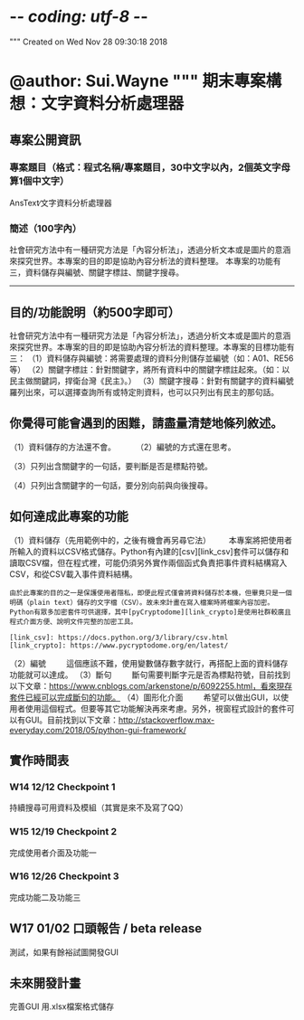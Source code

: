 # -*- coding: utf-8 -*-
"""
Created on Wed Nov 28 09:30:18 2018

@author: Sui.Wayne
"""
期末專案構想：文字資料分析處理器
==================


## 專案公開資訊

### 專案題目（格式：程式名稱/專案題目，30中文字以內，2個英文字母算1個中文字）
AnsText∕文字資料分析處理器

### 簡述（100字內）
社會研究方法中有一種研究方法是「內容分析法」，透過分析文本或是圖片的意涵來探究世界。本專案的目的即是協助內容分析法的資料整理。
本專案的功能有三，資料儲存與編號、關鍵字標註、關鍵字搜尋。

---
## 目的/功能說明（約500字即可）
社會研究方法中有一種研究方法是「內容分析法」，透過分析文本或是圖片的意涵來探究世界。本專案的目的即是協助內容分析法的資料整理。本專案的目標功能有三：
（1）資料儲存與編號：將需要處理的資料分則儲存並編號（如：A01、RE56等）
（2）關鍵字標註：針對關鍵字，將所有資料中的關鍵字標註起來。（如：以民主做關鍵詞，捍衛台灣《民主》。）
（3）關鍵字搜尋：針對有關鍵字的資料編號羅列出來，可以選擇查詢所有或特定則資料，也可以只列出有民主的那句話。

## 你覺得可能會遇到的困難，請盡量清楚地條列敘述。
（1）資料儲存的方法還不會。
　　
（2）編號的方式還在思考。

（3）只列出含關鍵字的一句話，要判斷是否是標點符號。

（4）只列出含關鍵字的一句話，要分別向前與向後搜尋。

## 如何達成此專案的功能

（1）資料儲存（先用範例中的，之後有機會再另尋它法）
　　本專案將把使用者所輸入的資料以CSV格式儲存。Python有內建的[csv][link_csv]套件可以儲存和讀取CSV檔，但在程式裡，可能仍須另外實作兩個函式負責把事件資料結構寫入CSV，和從CSV載入事件資料結構。

    由於此專案的目的之一是保護使用者隱私，即便此程式僅會將資料儲存於本機，但畢竟只是一個明碼（plain text）儲存的文字檔（CSV）。故未來計畫在寫入檔案時將檔案內容加密。Python有眾多加密套件可供選擇，其中[pyCryptodome][link_crypto]是使用社群較廣且程式介面方便、說明文件完整的加密工具。

    [link_csv]: https://docs.python.org/3/library/csv.html
    [link_crypto]: https://www.pycryptodome.org/en/latest/
    
（2）編號
　 　這個應該不難，使用變數儲存數字就行，再搭配上面的資料儲存功能就可以達成。
（3）斷句
　 　斷句需要判斷字元是否為標點符號，目前找到以下文章：https://www.cnblogs.com/arkenstone/p/6092255.html，看來現存套件已經可以完成斷句的功能。
（4）圖形化介面
　 　希望可以做出GUI，以使用者使用這個程式。但要等其它功能解決再來考慮。另外，視窗程式設計的套件可以有GUI。目前找到以下文章：http://stackoverflow.max-everyday.com/2018/05/python-gui-framework/    

## 實作時間表

### W14 12/12  Checkpoint 1
持續搜尋可用資料及模組（其實是來不及寫了QQ）
### W15 12/19  Checkpoint 2
完成使用者介面及功能一
### W16 12/26  Checkpoint 3
完成功能二及功能三
## W17 01/02  口頭報告 / beta release
測試，如果有餘裕試圖開發GUI
## 未來開發計畫
完善GUI
用.xlsx檔案格式儲存
　 　